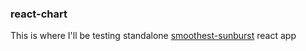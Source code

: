 ### react-chart
This is where I'll be testing standalone [smoothest-sunburst](https://codesandbox.io/s/blissful-resonance-wwl4q) react app
